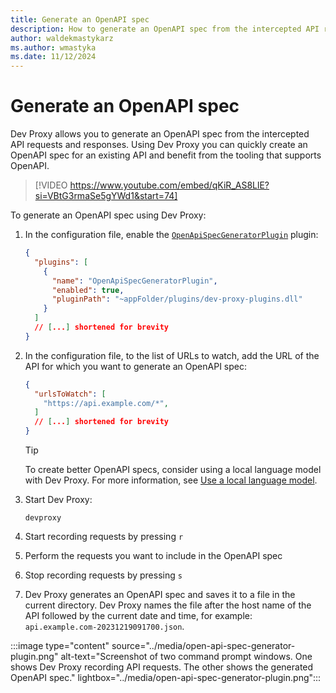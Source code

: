 ```yaml
---
title: Generate an OpenAPI spec
description: How to generate an OpenAPI spec from the intercepted API requests and responses
author: waldekmastykarz
ms.author: wmastyka
ms.date: 11/12/2024
---
```


# Generate an OpenAPI spec

Dev Proxy allows you to generate an OpenAPI spec from the intercepted API requests and responses. Using Dev Proxy you can quickly create an OpenAPI spec for an existing API and benefit from the tooling that supports OpenAPI.

> [!VIDEO https://www.youtube.com/embed/qKiR_AS8LlE?si=VBtG3rmaSe5gYWd1&start=74]

To generate an OpenAPI spec using Dev Proxy:

1. In the configuration file, enable the [`OpenApiSpecGeneratorPlugin`](../technical-reference/openapispecgeneratorplugin.md) plugin:

    ```json
    {
      "plugins": [
        {
          "name": "OpenApiSpecGeneratorPlugin",
          "enabled": true,
          "pluginPath": "~appFolder/plugins/dev-proxy-plugins.dll"
        }
      ]
      // [...] shortened for brevity
    }
    ```

1. In the configuration file, to the list of URLs to watch, add the URL of the API for which you want to generate an OpenAPI spec:

    ```json
    { 
      "urlsToWatch": [
        "https://api.example.com/*",
      ]
      // [...] shortened for brevity
    }
    ```

    > [!TIP]
    > To create better OpenAPI specs, consider using a local language model with Dev Proxy. For more information, see [Use a local language model](./use-language-model.md).

1. Start Dev Proxy:

    ```console
    devproxy
    ```

1. Start recording requests by pressing `r`
1. Perform the requests you want to include in the OpenAPI spec
1. Stop recording requests by pressing `s`
1. Dev Proxy generates an OpenAPI spec and saves it to a file in the current directory. Dev Proxy names the file after the host name of the API followed by the current date and time, for example: `api.example.com-20231219091700.json`.

:::image type="content" source="../media/open-api-spec-generator-plugin.png" alt-text="Screenshot of two command prompt windows. One shows Dev Proxy recording API requests. The other shows the generated OpenAPI spec." lightbox="../media/open-api-spec-generator-plugin.png":::
